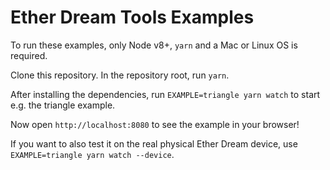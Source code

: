 # Ether Dream Tools Examples

To run these examples, only Node v8+, `yarn` and a Mac or Linux OS is required.

Clone this repository. In the repository root, run `yarn`.

After installing the dependencies, run `EXAMPLE=triangle yarn watch` to start e.g. the triangle example.

Now open `http://localhost:8080` to see the example in your browser!

If you want to also test it on the real physical Ether Dream device, use `EXAMPLE=triangle yarn watch --device`.
